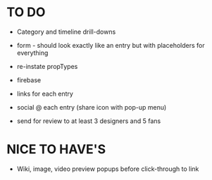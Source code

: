 # TO DO
* Category and timeline drill-downs


* form - should look exactly like an entry but with placeholders for everything

* re-instate propTypes

* firebase

* links for each entry

* social @ each entry (share icon with pop-up menu)

* send for review to at least 3 designers and 5 fans

# NICE TO HAVE'S
* Wiki, image, video preview popups before click-through to link